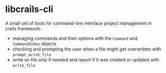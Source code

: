 # libcrails-cli

A small set of tools for command-line interface project management in crails framework:
* managing commands and their options with the `Command` and `CommandIndex` objects
* checking and prompting the user when a file might get overwritten with `prompt_write_file`
* write on file only if needed and report if it was created or updated with `write_file`
